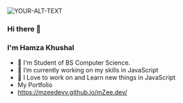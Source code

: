 <picture>
 <source media="(prefers-color-scheme: dark)" srcset="YOUR-DARKMODE-https://images.unsplash.com/photo-1627398242454-45a1465c2479?ixlib=rb-4.0.3&ixid=MnwxMjA3fDB8MHxwaG90by1wYWdlfHx8fGVufDB8fHx8&auto=format&fit=crop&w=774&q=80">
 <source media="(prefers-color-scheme: light)" srcset="YOUR-LIGHTMODE-https://images.unsplash.com/photo-1627398242454-45a1465c2479?ixlib=rb-4.0.3&ixid=MnwxMjA3fDB8MHxwaG90by1wYWdlfHx8fGVufDB8fHx8&auto=format&fit=crop&w=774&q=80">
 <img alt="YOUR-ALT-TEXT" src="YOUR-DEFAULT-https://images.unsplash.com/photo-1627398242454-45a1465c2479?ixlib=rb-4.0.3&ixid=MnwxMjA3fDB8MHxwaG90by1wYWdlfHx8fGVufDB8fHx8&auto=format&fit=crop&w=774&q=80">
</picture>


### Hi there 👋
### I'm Hamza Khushal
- 🔭 I'm Student of BS Computer Science.
- 🌱 I’m currently working on my skills in JavaScript
- 🤔 I Love to work on and Learn new things in JavaScript
-  My Portfolio
-  https://mzeedevv.github.io/mZee.dev/

<!--
**mZeeDevv/mZeeDevv** is a ✨ _special_ ✨ repository because its `README.md` (this file) appears on your GitHub profile.

Here are some ideas to get you started:

- 🔭 I’m currently working on ...
- 🌱 I’m currently learning ...
- 👯 I’m looking to collaborate on ...
- 🤔 I’m looking for help with ...
- 💬 Ask me about ...
- 📫 How to reach me: ...
- 😄 Pronouns: ...
- ⚡ Fun fact: ...
-->
